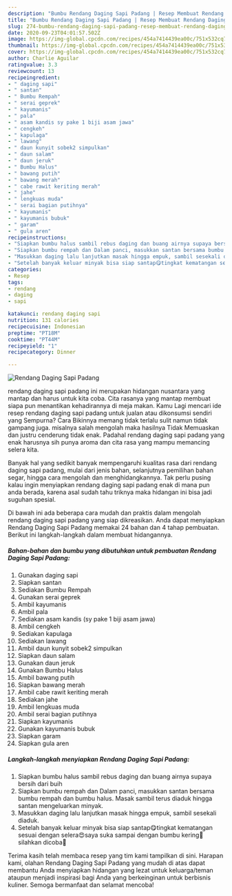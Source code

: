 ```yaml
---
description: "Bumbu Rendang Daging Sapi Padang | Resep Membuat Rendang Daging Sapi Padang Yang Lezat Sekali"
title: "Bumbu Rendang Daging Sapi Padang | Resep Membuat Rendang Daging Sapi Padang Yang Lezat Sekali"
slug: 274-bumbu-rendang-daging-sapi-padang-resep-membuat-rendang-daging-sapi-padang-yang-lezat-sekali
date: 2020-09-23T04:01:57.502Z
image: https://img-global.cpcdn.com/recipes/454a7414439ea00c/751x532cq70/rendang-daging-sapi-padang-foto-resep-utama.jpg
thumbnail: https://img-global.cpcdn.com/recipes/454a7414439ea00c/751x532cq70/rendang-daging-sapi-padang-foto-resep-utama.jpg
cover: https://img-global.cpcdn.com/recipes/454a7414439ea00c/751x532cq70/rendang-daging-sapi-padang-foto-resep-utama.jpg
author: Charlie Aguilar
ratingvalue: 3.3
reviewcount: 13
recipeingredient:
- " daging sapi"
- " santan"
- " Bumbu Rempah"
- " serai geprek"
- " kayumanis"
- " pala"
- " asam kandis sy pake 1 biji asam jawa"
- " cengkeh"
- " kapulaga"
- " lawang"
- " daun kunyit sobek2 simpulkan"
- " daun salam"
- " daun jeruk"
- " Bumbu Halus"
- " bawang putih"
- " bawang merah"
- " cabe rawit keriting merah"
- " jahe"
- " lengkuas muda"
- " serai bagian putihnya"
- " kayumanis"
- " kayumanis bubuk"
- " garam"
- " gula aren"
recipeinstructions:
- "Siapkan bumbu halus sambil rebus daging dan buang airnya supaya bersih dari buih"
- "Siapkan bumbu rempah dan Dalam panci, masukkan santan bersama bumbu rempah dan bumbu halus. Masak sambil terus diaduk hingga santan mengeluarkan minyak."
- "Masukkan daging lalu lanjutkan masak hingga empuk, sambil sesekali diaduk."
- "Setelah banyak keluar minyak bisa siap santap😋tingkat kematangan sesuai dengan selera😍saya suka sampai dengan bumbu kering🤤silahkan dicoba🙏"
categories:
- Resep
tags:
- rendang
- daging
- sapi

katakunci: rendang daging sapi 
nutrition: 131 calories
recipecuisine: Indonesian
preptime: "PT18M"
cooktime: "PT44M"
recipeyield: "1"
recipecategory: Dinner

---
```



![Rendang Daging Sapi Padang](https://img-global.cpcdn.com/recipes/454a7414439ea00c/751x532cq70/rendang-daging-sapi-padang-foto-resep-utama.jpg)


rendang daging sapi padang ini merupakan hidangan nusantara yang mantap dan harus untuk kita coba. Cita rasanya yang mantap membuat siapa pun menantikan kehadirannya di meja makan.
Kamu Lagi mencari ide resep rendang daging sapi padang untuk jualan atau dikonsumsi sendiri yang Sempurna? Cara Bikinnya memang tidak terlalu sulit namun tidak gampang juga. misalnya salah mengolah maka hasilnya Tidak Memuaskan dan justru cenderung tidak enak. Padahal rendang daging sapi padang yang enak harusnya sih punya aroma dan cita rasa yang mampu memancing selera kita.

Banyak hal yang sedikit banyak mempengaruhi kualitas rasa dari rendang daging sapi padang, mulai dari jenis bahan, selanjutnya pemilihan bahan segar, hingga cara mengolah dan menghidangkannya. Tak perlu pusing kalau ingin menyiapkan rendang daging sapi padang enak di mana pun anda berada, karena asal sudah tahu triknya maka hidangan ini bisa jadi suguhan spesial.




Di bawah ini ada beberapa cara mudah dan praktis dalam mengolah rendang daging sapi padang yang siap dikreasikan. Anda dapat menyiapkan Rendang Daging Sapi Padang memakai 24 bahan dan 4 tahap pembuatan. Berikut ini langkah-langkah dalam membuat hidangannya.

<!--inarticleads1-->

##### Bahan-bahan dan bumbu yang dibutuhkan untuk pembuatan Rendang Daging Sapi Padang:

1. Gunakan  daging sapi
1. Siapkan  santan
1. Sediakan  Bumbu Rempah
1. Gunakan  serai geprek
1. Ambil  kayumanis
1. Ambil  pala
1. Sediakan  asam kandis (sy pake 1 biji asam jawa)
1. Ambil  cengkeh
1. Sediakan  kapulaga
1. Sediakan  lawang
1. Ambil  daun kunyit sobek2 simpulkan
1. Siapkan  daun salam
1. Gunakan  daun jeruk
1. Gunakan  Bumbu Halus
1. Ambil  bawang putih
1. Siapkan  bawang merah
1. Ambil  cabe rawit keriting merah
1. Sediakan  jahe
1. Ambil  lengkuas muda
1. Ambil  serai bagian putihnya
1. Siapkan  kayumanis
1. Gunakan  kayumanis bubuk
1. Siapkan  garam
1. Siapkan  gula aren




<!--inarticleads2-->

##### Langkah-langkah menyiapkan Rendang Daging Sapi Padang:

1. Siapkan bumbu halus sambil rebus daging dan buang airnya supaya bersih dari buih
1. Siapkan bumbu rempah dan Dalam panci, masukkan santan bersama bumbu rempah dan bumbu halus. Masak sambil terus diaduk hingga santan mengeluarkan minyak.
1. Masukkan daging lalu lanjutkan masak hingga empuk, sambil sesekali diaduk.
1. Setelah banyak keluar minyak bisa siap santap😋tingkat kematangan sesuai dengan selera😍saya suka sampai dengan bumbu kering🤤silahkan dicoba🙏




Terima kasih telah membaca resep yang tim kami tampilkan di sini. Harapan kami, olahan Rendang Daging Sapi Padang yang mudah di atas dapat membantu Anda menyiapkan hidangan yang lezat untuk keluarga/teman ataupun menjadi inspirasi bagi Anda yang berkeinginan untuk berbisnis kuliner. Semoga bermanfaat dan selamat mencoba!
